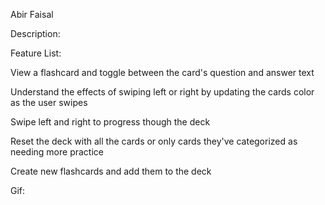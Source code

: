 Abir Faisal

Description:


Feature List:

View a flashcard and toggle between the card's question and answer text

Understand the effects of swiping left or right by updating the cards color as the user swipes

Swipe left and right to progress though the deck

Reset the deck with all the cards or only cards they've categorized as needing more practice

Create new flashcards and add them to the deck

Gif:

